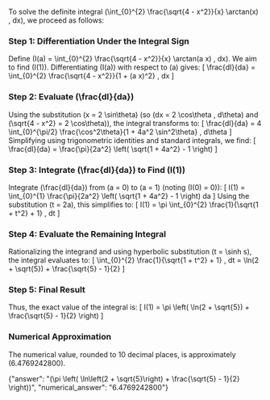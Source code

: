 
To solve the definite integral \(\int_{0}^{2} \frac{\sqrt{4 - x^2}}{x} \arctan(x) \, dx\), we proceed as follows:

### Step 1: Differentiation Under the Integral Sign
Define \(I(a) = \int_{0}^{2} \frac{\sqrt{4 - x^2}}{x} \arctan(a x) \, dx\). We aim to find \(I(1)\). Differentiating \(I(a)\) with respect to \(a\) gives:
\[
\frac{dI}{da} = \int_{0}^{2} \frac{\sqrt{4 - x^2}}{1 + (a x)^2} \, dx
\]

### Step 2: Evaluate \(\frac{dI}{da}\)
Using the substitution \(x = 2 \sin\theta\) (so \(dx = 2 \cos\theta \, d\theta\) and \(\sqrt{4 - x^2} = 2 \cos\theta\)), the integral transforms to:
\[
\frac{dI}{da} = 4 \int_{0}^{\pi/2} \frac{\cos^2\theta}{1 + 4a^2 \sin^2\theta} \, d\theta
\]
Simplifying using trigonometric identities and standard integrals, we find:
\[
\frac{dI}{da} = \frac{\pi}{2a^2} \left( \sqrt{1 + 4a^2} - 1 \right)
\]

### Step 3: Integrate \(\frac{dI}{da}\) to Find \(I(1)\)
Integrate \(\frac{dI}{da}\) from \(a = 0\) to \(a = 1\) (noting \(I(0) = 0\)):
\[
I(1) = \int_{0}^{1} \frac{\pi}{2a^2} \left( \sqrt{1 + 4a^2} - 1 \right) da
\]
Using the substitution \(t = 2a\), this simplifies to:
\[
I(1) = \pi \int_{0}^{2} \frac{1}{\sqrt{1 + t^2} + 1} \, dt
\]

### Step 4: Evaluate the Remaining Integral
Rationalizing the integrand and using hyperbolic substitution \(t = \sinh s\), the integral evaluates to:
\[
\int_{0}^{2} \frac{1}{\sqrt{1 + t^2} + 1} \, dt = \ln(2 + \sqrt{5}) + \frac{\sqrt{5} - 1}{2}
\]

### Step 5: Final Result
Thus, the exact value of the integral is:
\[
I(1) = \pi \left( \ln(2 + \sqrt{5}) + \frac{\sqrt{5} - 1}{2} \right)
\]

### Numerical Approximation
The numerical value, rounded to 10 decimal places, is approximately \(6.4769242800\).

{"answer": "\(\pi \left( \ln\left(2 + \sqrt{5}\right) + \frac{\sqrt{5} - 1}{2} \right)\)", "numerical_answer": "6.4769242800"}